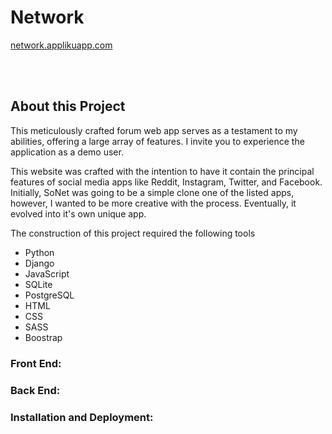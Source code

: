 # Network

<a href="https://network.applikuapp.com">network.applikuapp.com</a>

<br/>

<br/>

<h2>About this Project</h2>
<p>This meticulously crafted forum web app serves as a testament to my abilities, offering a large array of features. I invite you to experience the application as a demo user.</p>
<p>This website was crafted with the intention to have it contain the principal features of social media apps like Reddit, Instagram, Twitter, and Facebook. Initially, SoNet was going to be a simple clone one of the listed apps, however, I wanted to be more creative with the process. 
Eventually, it evolved into it's own unique app.</p>
<p>The construction of this project required the following tools<p>
<ul> 
    <li>Python</li>
    <li>Django</li>
    <li>JavaScript</li>
    <li>SQLite</li>
    <li>PostgreSQL</li>
    <li>HTML</li>
    <li>CSS</li>
    <li>SASS</li>
    <li>Boostrap</li>
</ul>

<h3>Front End:</h3>
<p></p>

<h3>Back End:</h3>
<p></p>

<h3>Installation and Deployment:</h3>
<p></p>


